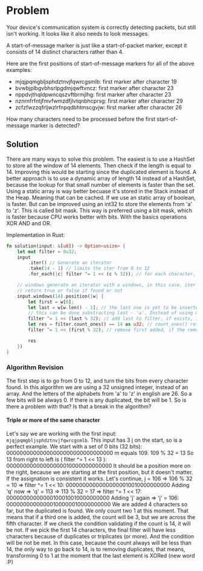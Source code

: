 # Problem
Your device's communication system is correctly detecting packets, but still isn't working. It looks like it also needs to look messages.

A start-of-message marker is just like a start-of-packet marker, except it consists of 14 distinct characters rather than 4.

Here are the first positions of start-of-message markers for all of the above examples:

- mjqjpqmgbljsphdztnvjfqwrcgsmlb: first marker after character 19
- bvwbjplbgvbhsrlpgdmjqwftvncz: first marker after character 23
- nppdvjthqldpwncqszvftbrmjlhg: first marker after character 23
- nznrnfrfntjfmvfwmzdfjlvtqnbhcprsg: first marker after character 29
- zcfzfwzzqfrljwzlrfnpqdbhtmscgvjw: first marker after character 26

How many characters need to be processed before the first start-of-message marker is detected?

## Solution
There are many ways to solve this problem. The easiest is to use a HashSet to store all the window of 14 elements. Then check if the length is equal to 14.
Improving this would be starting since the duplicated element is found.
A better approach is to use a dynamic array of length 14 instead of a HashSet, because the lookup for that small number of elements is faster than the set.
Using a static array is way better becuase it's stored in the Stack instead of the Heap. Meaning that can be cached.
If we use an static array of boolean, is faster. But can be improved using an int32 to store the elements from 'a' to 'z'. This is called bit mask.
This way is preferred using a bit mask, which is faster because CPU works better with bits. With the basics operations XOR AND and OR.


Implementation in Rust:
```rust
fn solution(input: &[u8]) -> Option<usize> {
    let mut filter = 0u32;
    input
        .iter() // Generate an iterator
        .take(14 - 1) // limits the iter from 0 to 12
        .for_each(|c| filter ^= 1 << (c % 32)); // for each character, push 1 to the windows of 14. If repeated a char, it will be 0

    // windows generate an iterator with a windows, in this case, iter in a windows of 14. Position searchs in an Iter and returns the index of that value.
    // return true or false if found or not
    input.windows(14).position(|w| { 
        let first = w[0];
        let last = w[w.len() - 1]; // the last one is yet to be inserted
        // this can be done substracting last - 'a'. Instead of using module 32, maybe is more faster
        filter ^= 1 << (last % 32); // add last to filter, if exists, it will be 0, else 1
        let res = filter.count_ones() == 14 as u32; // count_ones() return the number of ones in a binary representation of self (filter u32 in this case)
        filter ^= 1 << (first % 32); // remove first added, if the removed one was 0, it will be 1 again, meaning the duplicated was removed

        res
    })
}
```

### Algorithm Revision
The first step is to go from 0 to 12, and turn the bits from every character found. In this algorithm we are using a 32 unsigned integer, instead of an array.
And the letters of the alphabets from 'a' to 'z' in english are 26. So a few bits will be always 0.
If there is any duplicated, the bit will be 1. So is there a problem with that? Is that a break in the algorithm?

#### Triple or more of the same character
Let's say we are working with the first input: `mjqjpqmgbljsphdztnvjfqwrcgsmlb`. This input has 3 j on the start, so is a perfect example.
We start with a set of 0 bits (32 bits):
00000000000000000000000000000000
m equals 109. 109 % 32 = 13
So 13 from right to left is ( filter ^= 1 << 13 ):
00000000000000000010000000000000
It should be a position more on the right, because we are starting at the first position, but it doesn't matter. If the assignation is consistent it works.
Let's continue, j = 106 => 106 % 32 = 10 => filter ^= 1 << 10:
00000000000000000010010000000000
Adding 'q' now => 'q' = 113 => 113 % 32 = 17 => filter ^= 1 << 17:
00000000000000100010010000000000
Adding 'j' again => 'j' = 106:
00000000000000100000010000000000
We are added 4 characters so far, but the duplicated is found. We only count two 1 at this moment. That means that if a third one is added, the count will be 3,
but we are across the fifth character. If we check the condition validating if the count is 14, it will be not.
If we pick the first 14 characters, the final filter will have less characters because of duplicates or triplicates (or more). And the condition will be not be met.
In this case, because the count always will be less than 14, the only way to go back to 14, is to removing duplicates, that means, transforming 0 to 1 at the moment that the last element is XORed (new word :P)
